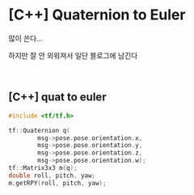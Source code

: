 # [C++] Quaternion to Euler

많이 쓴다...

하지만 잘 안 외워져서 일단 블로그에 남긴다

<br/>

## [C++] quat to euler

~~~c++
#include <tf/tf.h>

tf::Quaternion q(
        msg->pose.pose.orientation.x,
        msg->pose.pose.orientation.y,
        msg->pose.pose.orientation.z,
        msg->pose.pose.orientation.w);
tf::Matrix3x3 m(q);
double roll, pitch, yaw;
m.getRPY(roll, pitch, yaw);
~~~

